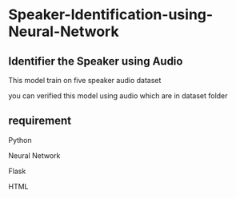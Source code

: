 # Speaker-Identification-using-Neural-Network

## Identifier the Speaker using Audio 

This model train on five speaker audio dataset

you can verified this model using audio which are in dataset folder

## requirement

Python 

Neural Network

Flask

HTML
